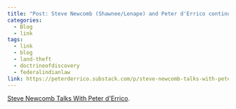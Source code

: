 ```yaml
---
title: "Post: Steve Newcomb (Shawnee/Lenape) and Peter d'Errico continue a decades-long conversation about Indigenous Peoples"
categories:
  - Blog
  - link
tags:
  - link
  - blog
  - land-theft
  - doctrineofdiscovery
  - federalindianlaw
link: https://peterderrico.substack.com/p/steve-newcomb-talks-with-peter-derrico?utm_source=post-email-title
---
```


[Steve Newcomb Talks With Peter d'Errico](https://peterderrico.substack.com/p/steve-newcomb-talks-with-peter-derrico?utm_source=post-email-title).